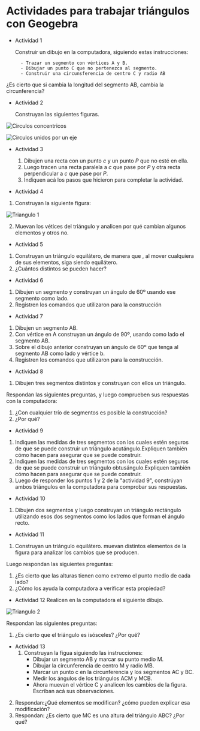 # Actividades para trabajar triángulos con Geogebra
* Actividad 1

	Construir un dibujo en la computadora, siguiendo estas instrucciones:

		- Trazar un segmento con vértices A y B.
		- Dibujar un punto C que no pertenezca al segmento.
		- Construir una circunsferencia de centro C y radio AB

¿Es cierto que si cambia la longitud del segmento AB, cambia la circunferencia? 


* Actividad 2

	Construyan las siguientes figuras. 

![](http://farm8.staticflickr.com/7435/8723482246_affc3802b8.jpg "Circulos concentricos")

![](http://farm8.staticflickr.com/7354/8722362631_dee0690a78.jpg "Circulos unidos por un eje")

* Actividad 3

	1. Dibujen una recta con un punto *c* y un punto *P* que no esté en ella.
	2. Luego tracen una recta paralela a *c* que pase por *P* y otra recta perpendicular a *c* que pase por *P*.
	3. Indiquen acá los pasos que hicieron para completar la actividad.


* Actividad 4

1. Construyan la siguiente figura:

![](http://farm8.staticflickr.com/7350/8723482174_afec85c0f9_o.png "Triangulo 1")

2. Muevan los vétices del triángulo y analicen por qué cambian algunos elementos y otros no.


* Actividad 5

1. Construyan un triángulo equilátero, de manera que , al mover cualquiera de sus elementos, siga siendo equilátero.
2. ¿Cuántos distintos se pueden hacer? 


* Actividad 6

1. Dibujen un segmento y construyan un ángulo de 60º usando ese segmento como lado.
2. Registren los comandos que utilizaron para la construcción


* Actividad 7

1. Dibujen un segmento AB.
2. Con vértice en A construyan un ángulo de 90º, usando como lado el segmento AB.
3. Sobre el dibujo anterior construyan un ángulo de 60º que tenga al segmento AB como lado y vértice b.
4. Registren los comandos que utilizaron para la construcción.


* Actividad 8

1. Dibujen tres segmentos distintos y construyan con ellos un triángulo.

Respondan las siguientes preguntas, y luego comprueben sus respuestas con la computadora:

1. ¿Con cualquier trío de segmentos es posible la construcción?
2. ¿Por qué?

* Actividad 9

1. Indiquen las medidas de tres segmentos con los cuales estén seguros de que se puede construir un triángulo acutángulo.Expliquen también cómo hacen para asegurar que se puede construir.
2. Indiquen las medidas de tres segmentos con los cuales estén seguros de que se puede construir un triángulo obtusángulo.Expliquen también cómo hacen para asegurar que se puede construir.
3. Luego de responder los puntos 1 y 2 de la "actividad 9", constrúyan ambos triángulos en la computadora para comprobar sus respuestas. 

* Actividad 10

1. Dibujen dos segmentos y luego construyan un triángulo rectángulo  utilizando esos dos segmentos como los lados que forman el ángulo recto. 

* Actividad 11

1. Construyan un triángulo equilátero. muevan distintos elementos de la figura para analizar los cambios que se producen.

Luego respondan las siguientes preguntas:

1. ¿Es cierto que las alturas tienen como extremo el punto medio de cada lado?
2. ¿Cómo los ayuda la computadora a verificar esta propiedad?


* Actividad 12
Realicen en la computadora el siguiente dibujo. 

![](http://farm8.staticflickr.com/7332/8723482158_346c636ce4_o.png "Triangulo 2")

 Respondan las siguientes preguntas:

1. ¿Es cierto que el triángulo es isósceles? ¿Por qué?


* Actividad 13
  1. Construyan la figua siguiendo las  instrucciones:
	 - Dibujar un segmento AB y marcar su punto medio M.
	 - Dibujar la circunferencia de centro M y radio MB.
	 - Marcar un punto c en la  circunferencia y los segmentos AC y BC.
	 - Medir los ángulos de los triángulos ACM y MCB.
	 - Ahora muevan el vértice C y analicen los cambios de la figura. Escriban acá sus observaciones.
 2. Respondan:¿Qué elementos se modifican? ¿cómo pueden explicar esa modificación?
 3. Respondan: ¿Es cierto que MC es una altura del triángulo ABC? ¿Por qué?

